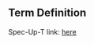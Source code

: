 ## Term Definition

Spec-Up-T link: <a href='https://weboftrust.github.io/WOT-terms/docs/glossary/CBOR'>here</a>
